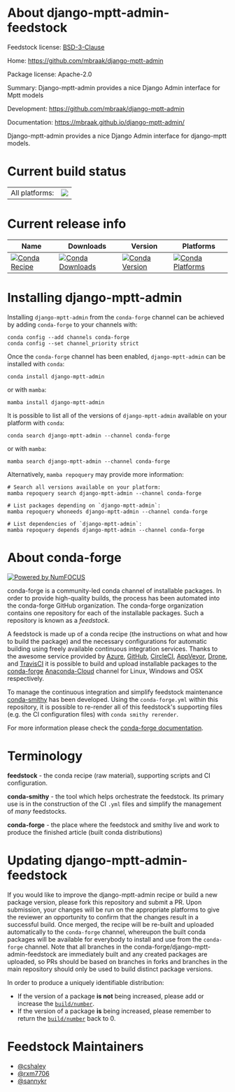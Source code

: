 About django-mptt-admin-feedstock
=================================

Feedstock license: [BSD-3-Clause](https://github.com/conda-forge/django-mptt-admin-feedstock/blob/main/LICENSE.txt)

Home: https://github.com/mbraak/django-mptt-admin

Package license: Apache-2.0

Summary: Django-mptt-admin provides a nice Django Admin interface for Mptt models

Development: https://github.com/mbraak/django-mptt-admin

Documentation: https://mbraak.github.io/django-mptt-admin/

Django-mptt-admin provides a nice Django Admin interface for django-mptt models.

Current build status
====================


<table><tr><td>All platforms:</td>
    <td>
      <a href="https://dev.azure.com/conda-forge/feedstock-builds/_build/latest?definitionId=3838&branchName=main">
        <img src="https://dev.azure.com/conda-forge/feedstock-builds/_apis/build/status/django-mptt-admin-feedstock?branchName=main">
      </a>
    </td>
  </tr>
</table>

Current release info
====================

| Name | Downloads | Version | Platforms |
| --- | --- | --- | --- |
| [![Conda Recipe](https://img.shields.io/badge/recipe-django--mptt--admin-green.svg)](https://anaconda.org/conda-forge/django-mptt-admin) | [![Conda Downloads](https://img.shields.io/conda/dn/conda-forge/django-mptt-admin.svg)](https://anaconda.org/conda-forge/django-mptt-admin) | [![Conda Version](https://img.shields.io/conda/vn/conda-forge/django-mptt-admin.svg)](https://anaconda.org/conda-forge/django-mptt-admin) | [![Conda Platforms](https://img.shields.io/conda/pn/conda-forge/django-mptt-admin.svg)](https://anaconda.org/conda-forge/django-mptt-admin) |

Installing django-mptt-admin
============================

Installing `django-mptt-admin` from the `conda-forge` channel can be achieved by adding `conda-forge` to your channels with:

```
conda config --add channels conda-forge
conda config --set channel_priority strict
```

Once the `conda-forge` channel has been enabled, `django-mptt-admin` can be installed with `conda`:

```
conda install django-mptt-admin
```

or with `mamba`:

```
mamba install django-mptt-admin
```

It is possible to list all of the versions of `django-mptt-admin` available on your platform with `conda`:

```
conda search django-mptt-admin --channel conda-forge
```

or with `mamba`:

```
mamba search django-mptt-admin --channel conda-forge
```

Alternatively, `mamba repoquery` may provide more information:

```
# Search all versions available on your platform:
mamba repoquery search django-mptt-admin --channel conda-forge

# List packages depending on `django-mptt-admin`:
mamba repoquery whoneeds django-mptt-admin --channel conda-forge

# List dependencies of `django-mptt-admin`:
mamba repoquery depends django-mptt-admin --channel conda-forge
```


About conda-forge
=================

[![Powered by
NumFOCUS](https://img.shields.io/badge/powered%20by-NumFOCUS-orange.svg?style=flat&colorA=E1523D&colorB=007D8A)](https://numfocus.org)

conda-forge is a community-led conda channel of installable packages.
In order to provide high-quality builds, the process has been automated into the
conda-forge GitHub organization. The conda-forge organization contains one repository
for each of the installable packages. Such a repository is known as a *feedstock*.

A feedstock is made up of a conda recipe (the instructions on what and how to build
the package) and the necessary configurations for automatic building using freely
available continuous integration services. Thanks to the awesome service provided by
[Azure](https://azure.microsoft.com/en-us/services/devops/), [GitHub](https://github.com/),
[CircleCI](https://circleci.com/), [AppVeyor](https://www.appveyor.com/),
[Drone](https://cloud.drone.io/welcome), and [TravisCI](https://travis-ci.com/)
it is possible to build and upload installable packages to the
[conda-forge](https://anaconda.org/conda-forge) [Anaconda-Cloud](https://anaconda.org/)
channel for Linux, Windows and OSX respectively.

To manage the continuous integration and simplify feedstock maintenance
[conda-smithy](https://github.com/conda-forge/conda-smithy) has been developed.
Using the ``conda-forge.yml`` within this repository, it is possible to re-render all of
this feedstock's supporting files (e.g. the CI configuration files) with ``conda smithy rerender``.

For more information please check the [conda-forge documentation](https://conda-forge.org/docs/).

Terminology
===========

**feedstock** - the conda recipe (raw material), supporting scripts and CI configuration.

**conda-smithy** - the tool which helps orchestrate the feedstock.
                   Its primary use is in the construction of the CI ``.yml`` files
                   and simplify the management of *many* feedstocks.

**conda-forge** - the place where the feedstock and smithy live and work to
                  produce the finished article (built conda distributions)


Updating django-mptt-admin-feedstock
====================================

If you would like to improve the django-mptt-admin recipe or build a new
package version, please fork this repository and submit a PR. Upon submission,
your changes will be run on the appropriate platforms to give the reviewer an
opportunity to confirm that the changes result in a successful build. Once
merged, the recipe will be re-built and uploaded automatically to the
`conda-forge` channel, whereupon the built conda packages will be available for
everybody to install and use from the `conda-forge` channel.
Note that all branches in the conda-forge/django-mptt-admin-feedstock are
immediately built and any created packages are uploaded, so PRs should be based
on branches in forks and branches in the main repository should only be used to
build distinct package versions.

In order to produce a uniquely identifiable distribution:
 * If the version of a package **is not** being increased, please add or increase
   the [``build/number``](https://docs.conda.io/projects/conda-build/en/latest/resources/define-metadata.html#build-number-and-string).
 * If the version of a package **is** being increased, please remember to return
   the [``build/number``](https://docs.conda.io/projects/conda-build/en/latest/resources/define-metadata.html#build-number-and-string)
   back to 0.

Feedstock Maintainers
=====================

* [@cshaley](https://github.com/cshaley/)
* [@rxm7706](https://github.com/rxm7706/)
* [@sannykr](https://github.com/sannykr/)


